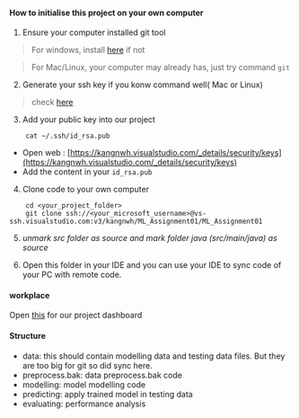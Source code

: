 #### How to initialise this project on your own computer
1. Ensure your computer installed git tool
> For windows, install [here](https://gitforwindows.org) if not

> For Mac/Linux, your computer may already has, just try command `git`

2. Generate your ssh key if you konw command well( Mac or Linux)
> check [here](https://confluence.atlassian.com/bitbucketserver/creating-ssh-keys-776639788.html)

3. Add your public key into our project
```shell
    cat ~/.ssh/id_rsa.pub
```

   - Open web : [https://kangnwh.visualstudio.com/_details/security/keys](https://kangnwh.visualstudio.com/_details/security/keys)
   - Add the content in your `id_rsa.pub`


4. Clone code to your own computer
```shell
    cd <your_project_folder>
    git clone ssh://<your_microsoft_username>@vs-ssh.visualstudio.com:v3/kangnwh/ML_Assignment01/ML_Assignment01
```
5. *unmark src folder as source and mark folder java (src/main/java) as source*

6. Open this folder in your IDE and you can use your IDE to sync code of your PC with remote code.

#### workplace
Open [this](https://kangnwh.visualstudio.com/ML_Assignment01/ML_Assignment01%20Team/_dashboards/ML_Assignment01%20Team) for our project dashboard


#### Structure

- data: this should contain modelling data and testing data files. But they are too big for git so did sync here.
- preprocess.bak: data preprocess.bak code
- modelling: model modelling code
- predicting: apply trained model in testing data
- evaluating: performance analysis
